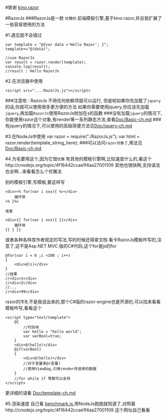 #致谢 [kino.razor](https://github.com/kinogam/kino.razor)

#RazorJs
###RazorJs是一款 `优雅的` 前端模板引擎,基于kino.razor,并且我扩展了一些容易使用的方法

#1.遇见就不会错过

    var template = "@{var data ='Hello Razor'; }";
    template+="@(data)";
    
    //use RazorJs
    var result = razor.render(template);
    console.log(result);
    //result : Hello RazorJs
#2.在浏览器中使用

    <script src="....RazorJs.js"></script>
###注意啦 : RazorJs 不用任何依赖项就可以运行, 但是呢如果你先加载了`jquery`的话,你就可以使用很多更方便的方法
如果你需要使用jquery,你应该先加载`jquery`,再加载`RazorJs`使用RazorJs附加在`$`的函数
###没有加载`jquery`的情况下,你能使用razor这个对象,有render等一系列静态方法,查看[Doc/Basic-ch.md](https://code.csdn.net/magicdawn/razorjs/tree/master/Doc/Basic-ch.md)
###有jquery的情况下,可以使用的高级简便方法见[Doc/jquery-ch.md](https://code.csdn.net/magicdawn/razorjs/tree/master/Doc/jquery-ch.md)

#3.在NodeJs中使用
    var razor = require("./RazorJs.js");
    var html = razor.render(template_string_here);
###可以访问`razor对象了`,用法见[Doc/Basic-ch.md](https://code.csdn.net/magicdawn/razorjs/tree/master/Doc/Basic-ch.md)

#4.为毛要用这个,因为它很`优雅`
有其他的模板引擎啊,比较速度什么的,看这个http://cnodejs.org/topic/4f16442ccae1f4aa27001109
其他也很快啊,支持语法也全啊...来看看怎么个优雅法

别的模板引擎,写模板,要这样写

    <div><% for(var i xxx){ %></div>
        循环体
    <% }%>

    或者

    <div>{{ for(var i xxx){ }}</div>
        循环体
    {{ } }}
或者各种各样库作者规定的写法,写的时候还得查文档
看卡RazorJs模板咋写的,注意了,这不是Asp.NET MVC 版的C#代码,这个for是js的for
    
    @for(var i = 0 ;i <100 ; i++)
    {
        <div>@(i)</div>
    }
    //结果
    //<div>1</div>
    //<div>2</div>
    //...
    //<div>99</div>
razor的牛B,不是我说出来的,那个C#版的razor-engine也是开源的,可以找来看看
模板咋写,看看这个

	<script type="text/template">
		@{
			//代码块
			var hello = "hello world";			
			var varBool=true;
		}
		<div>@(hello)</div>
		@if(varBool)
		{
			<div>@(hello)</div>
            //对于变量来@(变量)
            //使用ViewBag,引用render传进来的数据
		}
        //for while if 等都可以支持	
	</script>
更详细的请看 [Doc/template-ch.md](https://code.csdn.net/magicdawn/razorjs/tree/master/Doc/Template-ch.md)

#5.渲染速度
自己看 [benchmark.js](https://code.csdn.net/magicdawn/razorjs/tree/master/benchmark.js),用NodeJs跑跑就知道了,对照着http://cnodejs.org/topic/4f16442ccae1f4aa27001109
这个网址自己看看